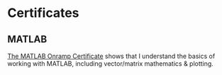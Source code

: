 # Certificates

## MATLAB

[The MATLAB Onramp Certificate](MATLAB-Onramp-certificate.pdf) shows that I understand the basics of working with MATLAB, including vector/matrix mathematics & plotting.
